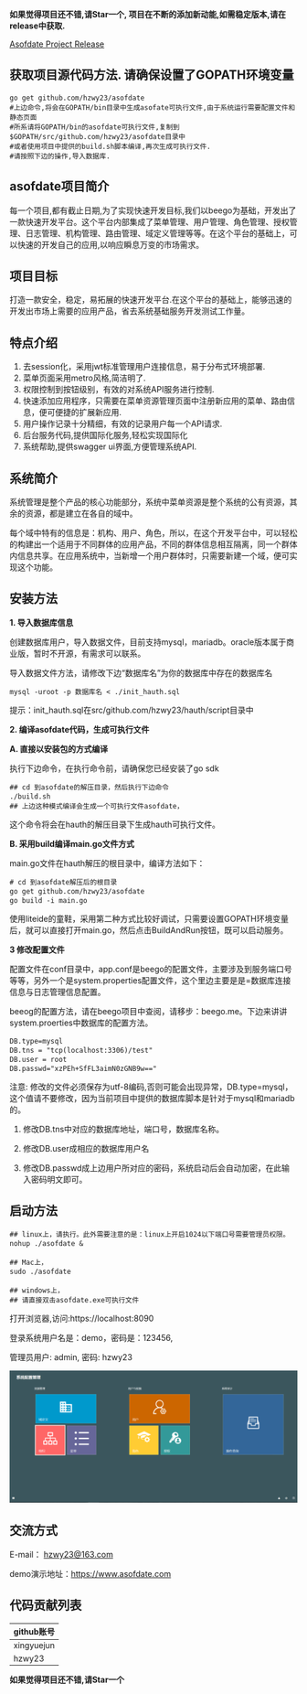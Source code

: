 **如果觉得项目还不错,请Star一个, 项目在不断的添加新动能,如需稳定版本,请在release中获取.**

[Asofdate Project Release](https://github.com/hzwy23/asofdate/releases)

## 获取项目源代码方法. **请确保设置了GOPATH环境变量**
```golang
go get github.com/hzwy23/asofdate
#上边命令,将会在GOPATH/bin目录中生成asofate可执行文件,由于系统运行需要配置文件和静态页面
#所系请将GOPATH/bin的asofdate可执行文件,复制到$GOPATH/src/github.com/hzwy23/asofdate目录中
#或者使用项目中提供的build.sh脚本编译,再次生成可执行文件.
#请按照下边的操作,导入数据库.
```

## asofdate项目简介
每一个项目,都有截止日期,为了实现快速开发目标,我们以beego为基础，开发出了一款快速开发平台。这个平台内部集成了菜单管理、用户管理、角色管理、授权管理、日志管理、机构管理、路由管理、域定义管理等等。在这个平台的基础上，可以快速的开发自己的应用,以响应瞬息万变的市场需求。

## 项目目标
打造一款安全，稳定，易拓展的快速开发平台.在这个平台的基础上，能够迅速的开发出市场上需要的应用产品，省去系统基础服务开发测试工作量。

## 特点介绍

1. 去session化，采用jwt标准管理用户连接信息，易于分布式环境部署.
2. 菜单页面采用metro风格,简洁明了.
3. 权限控制到按钮级别，有效的对系统API服务进行控制.
4. 快速添加应用程序，只需要在菜单资源管理页面中注册新应用的菜单、路由信息，便可便捷的扩展新应用.
5. 用户操作记录十分精细，有效的记录用户每一个API请求.
6. 后台服务代码,提供国际化服务,轻松实现国际化
7. 系统帮助,提供swagger ui界面,方便管理系统API.

## 系统简介

系统管理是整个产品的核心功能部分，系统中菜单资源是整个系统的公有资源，其余的资源，都是建立在各自的域中。

每个域中特有的信息是：机构、用户、角色，所以，在这个开发平台中，可以轻松的构建出一个适用于不同群体的应用产品，不同的群体信息相互隔离，同一个群体内信息共享。在应用系统中，当新增一个用户群体时，只需要新建一个域，便可实现这个功能。

## 安装方法

**1. 导入数据库信息**

创建数据库用户，导入数据文件，目前支持mysql，mariadb。oracle版本属于商业版，暂时不开源，有需求可以联系。

导入数据文件方法，请修改下边“数据库名”为你的数据库中存在的数据库名
```shell
mysql -uroot -p 数据库名 < ./init_hauth.sql
```
提示：init_hauth.sql在src/github.com/hzwy23/hauth/script目录中

**2. 编译asofdate代码，生成可执行文件**


**A. 直接以安装包的方式编译**

执行下边命令，在执行命令前，请确保您已经安装了go sdk

```shell
## cd 到asofdate的解压目录，然后执行下边命令
./build.sh
## 上边这种模式编译会生成一个可执行文件asofdate，
```
这个命令将会在hauth的解压目录下生成hauth可执行文件。

**B. 采用build编译main.go文件方式**

main.go文件在hauth解压的根目录中，编译方法如下：
```
# cd 到asofdate解压后的根目录
go get github.com/hzwy23/asofdate
go build -i main.go
```

使用liteide的童鞋，采用第二种方式比较好调试，只需要设置GOPATH环境变量后，就可以直接打开main.go，然后点击BuildAndRun按钮，既可以启动服务。

**3 修改配置文件**

配置文件在conf目录中，app.conf是beego的配置文件，主要涉及到服务端口号等等，另外一个是system.properties配置文件，这个里边主要是是=数据库连接信息与日志管理信息配置。

beeog的配置方法，请在beego项目中查阅，请移步：beego.me。下边来讲讲system.proerties中数据库的配置方法。

```
DB.type=mysql
DB.tns = "tcp(localhost:3306)/test"
DB.user = root
DB.passwd="xzPEh+SfFL3aimN0zGNB9w=="
```

注意: 修改的文件必须保存为utf-8编码,否则可能会出现异常，DB.type=mysql，这个值请不要修改，因为当前项目中提供的数据库脚本是针对于mysql和mariadb的。

1. 修改DB.tns中对应的数据库地址，端口号，数据库名称。

2. 修改DB.user成相应的数据库用户名

3. 修改DB.passwd成上边用户所对应的密码，系统启动后会自动加密，在此输入密码明文即可。

## 启动方法
```shell
## linux上，请执行。此外需要注意的是：linux上开启1024以下端口号需要管理员权限。
nohup ./asofdate &

## Mac上，
sudo ./asofdate

## windows上，
## 请直接双击asofdate.exe可执行文件
```

打开浏览器,访问:https://localhost:8090

登录系统用户名是：demo，密码是：123456, 

管理员用户: admin, 密码: hzwy23


![系统管理界面](./system_manage.png)

## 交流方式

E-mail： hzwy23@163.com

demo演示地址：https://www.asofdate.com 

## 代码贡献列表

github账号 | 
---|
xingyuejun | 
hzwy23 |

**如果觉得项目还不错,请Star一个**
